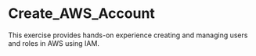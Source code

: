 # Create_AWS_Account
This exercise provides hands-on experience creating and managing users and roles in AWS using IAM.
